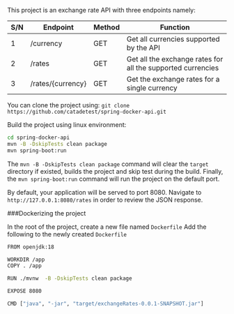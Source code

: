 This project is an exchange rate API with three endpoints namely:

| S/N | Endpoint | Method | Function |
|----------|----------|----------|----------|
| 1 | /currency | GET | Get all currencies supported by the API |
| 2 | /rates | GET | Get all the exchange rates for all the supported currencies |
| 3 | /rates/{currency} | GET | Get the exchange rates for a single currency |


You can clone the project using: `git clone https://github.com/catadetest/spring-docker-api.git`

Build the project using linux environment:
```bash
cd spring-docker-api
mvn -B -DskipTests clean package
mvn spring-boot:run
```
The `mvn -B -DskipTests clean package` command will clear the `target` directory if existed, builds the project and skip test during the build. Finally, the `mvn spring-boot:run` command will run the project on the default port.

By default, your application will be served to port 8080. Navigate to `http://127.0.0.1:8080/rates` in order to review the JSON response.


###Dockerizing the project

In the root of the project, create a new file named `Dockerfile`
Add the following to the newly created `Dockerfile`
```bash
FROM openjdk:18

WORKDIR /app
COPY . /app

RUN ./mvnw  -B -DskipTests clean package

EXPOSE 8080

CMD ["java", "-jar", "target/exchangeRates-0.0.1-SNAPSHOT.jar"]
```
